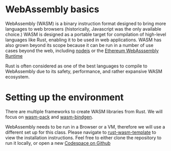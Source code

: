 # WebAssembly basics

WebAssembly (WASM) is a binary instruction format designed to bring more languages to web browsers (historically, Javascript was the only available choice.) WASM is designed as a portable target for compilation of high-level languages like Rust, enabling it to be used in web applications. WASM has also grown beyond its scope because it can be run in a number of use cases beyond the web, including [nodejs](https://nodejs.dev/en/learn/nodejs-with-webassembly/) or the [Ethereum WebAsssembly Runtime](https://ewasm.readthedocs.io/en/mkdocs/README/)

Rust is often considered as one of the best languages to compile to WebAssembly due to its safety, performance, and rather expansive WASM ecosystem.

# Setting up the environment

There are multiple frameworks to create WASM libraries from Rust. We will focus on [wasm-pack](https://rustwasm.github.io/docs/wasm-pack/introduction.html) and [wasm-bindgen](https://rustwasm.github.io/wasm-bindgen/).

WebAssembly needs to be run in a Browser or a VM, therefore we will use a different set up for this class. Please navigate to [rust-wasm-template](https://github.com/google/comprehensive-rust/tree/main/src/rust-wasm-template) to view the installation instructions. Feel free to either clone the repository to run it locally, or open a new [Codespace on Github](https://codespaces.new/google/comprehensive-rust)

